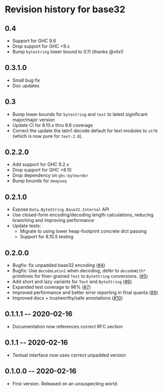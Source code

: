 # Revision history for base32

## 0.4

* Support for GHC 9.8
* Drop support for GHC <9.x
* Bump `bytestring` lower bound to 0.11 (thanks @vlix!)

## 0.3.1.0

* Small bug fix
* Doc updates

## 0.3

* Bump lower bounds for `bytestring` and `text` to latest significant major/major version
* Update CI for 8.10.x thru 9.6 coverage
* Correct the update the latin1 decode default for text modules to `utf8` (which is now pure for `text-2.0`).

## 0.2.2.0

* Add support for GHC 9.2.x
* Drop support for GHC <8.10
* Drop dependency on `ghc-byteorder`
* Bump bounds for `deepseq`

## 0.2.1.0

* Expose `Data.ByteString.Base32.Internal` API
* Use closed-form encoding/decoding length calculations, reducing branching and improving performance
* Update tests:
  * Migrate to using lower heap-footprint concrete dict passing
  * Support for 8.10.5 testing


## 0.2.0.0

* Bugfix: fix unpadded base32 encoding ([#4](https://github.com/emilypi/Base32/pull/4))
* Bugfix: Use `decodeLatin1` when decoding, defer to `decodeWith*` primitives for finer-grained
          `Text` to `ByteString` conversions. ([#5](https://github.com/emilypi/Base32/pull/5))
* Add short and lazy variants for `Text` and `ByteString` ([#6](https://github.com/emilypi/Base32/pull/6))
* Expanded test coverage to 96% ([#7](https://github.com/emilypi/Base32/pull/7))
* Improved performance and better error reporting in final quanta ([#9](https://github.com/emilypi/Base32/pull/9))
* Improved docs + trustworthy/safe annotations ([#10](https://github.com/emilypi/Base32/pull/10))

## 0.1.1.1 -- 2020-02-16

* Documentation now references correct RFC section

## 0.1.1 -- 2020-02-16

* Textual interface now uses correct unpadded version

## 0.1.0.0 -- 2020-02-16

* First version. Released on an unsuspecting world.
